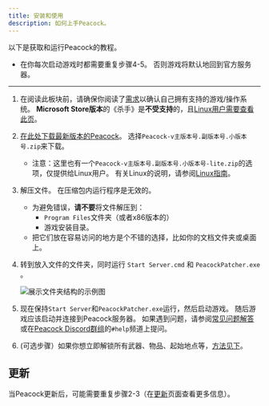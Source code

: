 ```yaml
---
title: 安装和使用
description: 如何上手Peacock。
---
```


以下是获取和运行Peacock的教程。

-   在你每次启动游戏时都需要重复步骤4-5。 否则游戏将默认地回到官方服务器。

---

1. 在阅读此板块前，请确保你阅读了[需求](./requirements.md)以确认自己拥有支持的游戏/操作系统。 **Microsoft Store版本**的《杀手》是**不受支持**的，且[Linux用户需要查看此页](../guides/linux-setup.md)。

2. [在此处下载最新版本的Peacock](https://github.com/thepeacockproject/Peacock/releases/latest)。 选择`Peacock-v主版本号.副版本号.小版本号.zip`来下载。

    - 注意：这里也有一个`Peacock-v主版本号.副版本号.小版本号-lite.zip`的选项，仅提供给Linux用户。 有关Linux的说明，请参阅[Linux指南](../guides/linux-setup.md)。

3. 解压文件。 在压缩包内运行程序是无效的。

   - 为避免错误，**请不要**将文件解压到：
     - `Program Files`文件夹（或者x86版本的）
     - 游戏安装目录。
   - 把它们放在容易访问的地方是个不错的选择，比如你的文档文件夹或桌面上。

4. 转到放入文件的文件夹，同时运行 `Start Server.cmd` 和 `PeacockPatcher.exe` 。

   ![展示文件夹结构的示例图](/img/patcher_and_server.png)

5. 现在保持`Start Server`和`PeacockPatcher.exe`运行，然后启动游戏。 随后游戏应该启动并连接到Peacock服务器。 如果遇到问题，请参阅[常见问题解答](./faq.md)或在[Peacock Discord群组](https://thepeacockproject.org/discord)的`#help`频道上提问。

6. (可选步骤）如果你想立即解锁所有武器、物品、起始地点等，[方法见下](../intel/faq.md#how-to-get-all-items)。

## 更新

当Peacock更新后，可能需要重复步骤2-3（在[更新](./updating.md)页面查看更多信息）。
